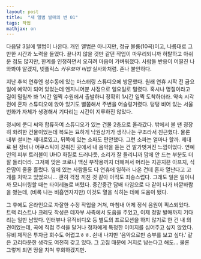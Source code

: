 ```yaml
---
layout: post
title:  "새 앨범 발매의 변 01"
tags: 작업
mathjax: on
---
```

다음달 3일에 앨범이 나온다. 개인 앨범은 아니지만, 정규 볼륨(10곡)이고, 나름대로 그만한 시간과 노력을 들였다.
끝나지 않을 것만 같던 작업이 마무리되니까 허탈하고 아쉬운 점도 많지만, 한계를 인정하면서 오히려 마음이 가벼워졌다.
사람들 반응이 어떨진 나와봐야 알겠지, 넷플릭스 _카우보이 비밥_ 실사화처럼. 존나 불안하다.

지난 추석 연휴엔 성수동에 있는 마스터링 스튜디오에 방문했다. 원래 연휴 시작 전 금요일에 예약이 되어 있었는데 엔지니어분 사정으로 일요일로 밀렸다.
혹시나 명절이라고 길이 밀릴까 봐 1시간 일찍 수원에서 출발하니 정확히 1시간 일찍 도착하더라. 약속 시각 전에 혼자 스튜디오에 앉아 있기도 뻘쭘해서 주변을 어슬렁거렸다.
텅텅 비어 있는 서울 번화가 자체가 생경해서 기다리는 시간이 지루하진 않았다.

정시에 쿤디 씨와 합류하여 스튜디오가 있는 건물 2층으로 올라갔다.
밖에서 볼 땐 굉장히 화려한 건물이었는데 복도는 묘하게 낙원상가가 생각나는 구조라서 친근했다.
물론 내부 설비는 제대로였고, 뒤쪽에 있는 소파도 편안했다. 그런 소파는 얼마나 할까. 
제대로 된 장비나 어쿠스틱이 갖춰진 곳에서 내 음악을 듣는 건 발가벗겨진 느낌이었다.
연예인의 피부 트러블이 UHD 화질로 드러나듯, 소리가 잘 들리니까 맘에 안 드는 부분도 더 잘 들리더라.
그저께 맞은 코로나 백신 부작용까지 더해져서 머리는 지끈지끈 아프지, 식은땀이 줄줄 흘렀다.
옆에 있는 사람들도 다 연휴에 일하러 나온 건데 혼자 열난다고 고개를 처박고 있었으니... 괜히 걱정 끼친 것 같아 아직도 죄송스럽다.
그래도 일은 일이니까 모니터링할 때는 타이레놀로 버텼다. 중간중간 담배 타임으로 다 같이 나가 바깥바람을 쐤는데, (비록 나는 비흡연자지만) 이것도 열을 식히는 데에 도움이 됐다.

그 후에도 온라인으로 자잘한 수정 작업을 거쳐, 마침내 어제 정식 음원이 픽스되었다.
트랙 리스트나 크레딧 작성은 데자부 사측에서 도움을 주었고, 이제 정말 발매까지 기다리는 일만 남았다.
인터뷰나 뮤직비디오 등 별도의 프로모션을 하지 않기로 한 건 내 의견이었는데, 곡에 직접 주석을 달거나 청자에게 특정한 이미지를 심어주고 싶지 않았다. 뮤비 제작은 투자금 회수도 어렵고ㅎㅎ.
쉰내 나지만 '음악으로만 승부를 보고 싶다.' 같은 고리타분한 생각도 여전히 갖고 있다. 그 고집 때문에 거지로 남는다고 해도... 물론 그렇게 되면 땅을 치며 후회하겠지만.
